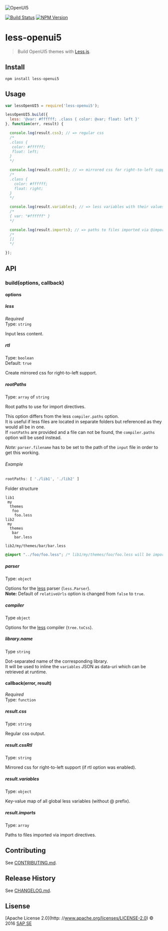 ![OpenUI5](http://openui5.org/images/OpenUI5_new_big_side.png)

[![Build Status](http://img.shields.io/travis/SAP/less-openui5.svg?style=flat)](https://travis-ci.org/SAP/less-openui5)
[![NPM Version](http://img.shields.io/npm/v/less-openui5.svg?style=flat)](https://www.npmjs.org/package/less-openui5)

# less-openui5

> Build OpenUI5 themes with [Less.js](http://lesscss.org).

## Install

```
npm install less-openui5
```

## Usage

```js
var lessOpenUI5 = require('less-openui5');

lessOpenUI5.build({
  less: '@var: #ffffff; .class { color: @var; float: left }'
}, function(err, result) {

  console.log(result.css); // => regular css
  /*
  .class {
   color: #ffffff;
   float: left;
  }
  */

  console.log(result.cssRtl); // => mirrored css for right-to-left support
  /*
  .class {
    color: #ffffff;
    float: right;
  }
  */

  console.log(result.variables); // => less variables with their values (only global ones)
  /*
  { var: "#ffffff" }
  */

  console.log(result.imports); // => paths to files imported via @import directives
  /*
  []
  */

});
```

## API

### build(options, callback)

#### options

##### less

*Required*  
Type: `string`

Input less content.

##### rtl

Type: `boolean`  
Default: `true`

Create mirrored css for right-to-left support.

##### rootPaths

Type: `array` of `string`

Root paths to use for import directives.

This option differs from the less `compiler.paths` option.  
It is useful if less files are located in separate folders but referenced as they would all be in one.  
If `rootPaths` are provided and a file can not be found, the `compiler.paths` option will be used instead.

*Note:* `parser.filename` has to be set to the path of the `input` file in order to get this working.

###### Example

```js
rootPaths: [ './lib1', './lib2' ]
```

Folder structure

```
lib1
 my
  themes
   foo
    foo.less
lib2
 my
  themes
   bar
    bar.less
```
`lib2/my/themes/bar/bar.less`
```css
@import "../foo/foo.less"; /* lib1/my/themes/foo/foo.less will be imported */
```

##### parser

Type: `object`

Options for the [less](http://lesscss.org) parser (`less.Parser`).  
**Note:** Default of `relativeUrls` option is changed from `false` to `true`.

##### compiler

Type `object`

Options for the [less](http://lesscss.org) compiler (`tree.toCss`).

##### library.name

Type `string`

Dot-separated name of the corresponding library.  
It will be used to inline the `variables` JSON as data-uri which can be retrieved at runtime.

#### callback(error, result)

*Required*  
Type: `function`

##### result.css

Type: `string`

Regular css output.

##### result.cssRtl

Type: `string`

Mirrored css for right-to-left support (if rtl option was enabled).

##### result.variables

Type: `object`

Key-value map of all global less variables (without @ prefix).

##### result.imports

Type: `array`

Paths to files imported via import directives.

## Contributing
See [CONTRIBUTING.md](CONTRIBUTING.md).

## Release History

See [CHANGELOG.md](CHANGELOG.md).

## Lisense

[Apache License 2.0](http: //www.apache.org/licenses/LICENSE-2.0) © 2016 [SAP SE](http://www.sap.com)
